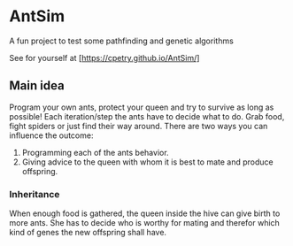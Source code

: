 # AntSim
A fun project to test some pathfinding and genetic algorithms

See for yourself at [https://cpetry.github.io/AntSim/]

## Main idea

Program your own ants, protect your queen and try to survive as long as possible!
Each iteration/step the ants have to decide what to do. Grab food, fight spiders or just find their way around.
There are two ways you can influence the outcome:

1. Programming each of the ants behavior.
2. Giving advice to the queen with whom it is best to mate and produce offspring.

### Inheritance

When enough food is gathered, the queen inside the hive can give birth to more ants. 
She has to decide who is worthy for mating and therefor which kind of genes the new offspring shall have.
